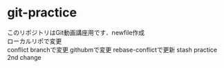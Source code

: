 # git-practice
このリポジトリはGit動画講座用です．newfile作成  
ローカルリポで変更  
conflict branchで変更
githubmで変更
rebase-conflictで更新 
stash practice
2nd change